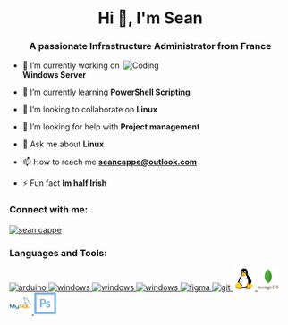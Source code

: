 <h1 align="center">Hi 👋, I'm Sean</h1>
<h3 align="center">A passionate Infrastructure Administrator from France</h3>
<img align="right" alt="Coding" width="300" src="https://media1.giphy.com/media/qgQUggAC3Pfv687qPC/giphy.gif">


- 🔭 I’m currently working on **Windows Server**

- 🌱 I’m currently learning **PowerShell Scripting**

- 👯 I’m looking to collaborate on **Linux**

- 🤝 I’m looking for help with **Project management**

- 💬 Ask me about **Linux**

- 📫 How to reach me **seancappe@outlook.com**

- ⚡ Fun fact **Im half Irish**

<h3 align="left">Connect with me:</h3>
<p align="left">
<a href="https://linkedin.com/in/sean cappe" target="blank"><img align="center" src="https://raw.githubusercontent.com/rahuldkjain/github-profile-readme-generator/master/src/images/icons/Social/linked-in-alt.svg" alt="sean cappe" height="30" width="40" /></a>
</p>

<h3 align="left">Languages and Tools:</h3>
<p align="left"> <a href="https://www.arduino.cc/" target="_blank" rel="noreferrer"> <img src="https://cdn.worldvectorlogo.com/logos/arduino-1.svg" alt="arduino" width="40" height="40"/> </a> <a href="" target="_blank" rel="noreferrer"> <img src="https://upload.wikimedia.org/wikipedia/commons/thumb/5/5f/Windows_logo_-_2012.svg/1024px-Windows_logo_-_2012.svg.png" alt="windows" width="40" height="40"/> </a> <a href="" target="_blank" rel="noreferrer"> <img src="https://upload.wikimedia.org/wikipedia/commons/thumb/6/66/Openlogo-debianV2.svg/1654px-Openlogo-debianV2.svg.png" alt="windows" width="40" height="40"/> </a> <a href="" target="_blank" rel="noreferrer"> <img src="https://www.weehooey.com/wp-content/uploads/2019/01/pfsense-logo-e1534531558807.png" alt="windows" width="40" height="40"/> </a> <a href="https://www.figma.com/" target="_blank" rel="noreferrer"> <img src="https://www.vectorlogo.zone/logos/figma/figma-icon.svg" alt="figma" width="40" height="40"/> </a> <a href="https://git-scm.com/" target="_blank" rel="noreferrer"> <img src="https://www.vectorlogo.zone/logos/git-scm/git-scm-icon.svg" alt="git" width="40" height="40"/> </a> <a href="https://www.linux.org/" target="_blank" rel="noreferrer"> <img src="https://raw.githubusercontent.com/devicons/devicon/master/icons/linux/linux-original.svg" alt="linux" width="40" height="40"/> </a> <a href="https://www.mongodb.com/" target="_blank" rel="noreferrer"> <img src="https://raw.githubusercontent.com/devicons/devicon/master/icons/mongodb/mongodb-original-wordmark.svg" alt="mongodb" width="40" height="40"/> </a> <a href="https://www.mysql.com/" target="_blank" rel="noreferrer"> <img src="https://raw.githubusercontent.com/devicons/devicon/master/icons/mysql/mysql-original-wordmark.svg" alt="mysql" width="40" height="40"/> </a> <a href="https://www.photoshop.com/en" target="_blank" rel="noreferrer"> <img src="https://raw.githubusercontent.com/devicons/devicon/master/icons/photoshop/photoshop-line.svg" alt="photoshop" width="40" height="40"/> </a> </p>
